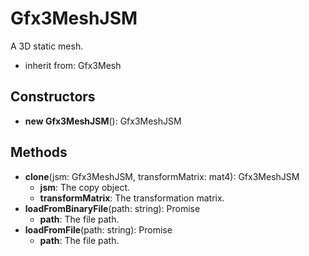 # Gfx3MeshJSM

A 3D static mesh.
- inherit from: Gfx3Mesh
## Constructors
* **new Gfx3MeshJSM**(): Gfx3MeshJSM   
## Methods
* **clone**(jsm: Gfx3MeshJSM, transformMatrix: mat4): Gfx3MeshJSM   
  * **jsm**: The copy object.
  * **transformMatrix**: The transformation matrix.
* **loadFromBinaryFile**(path: string): Promise   
  * **path**: The file path.
* **loadFromFile**(path: string): Promise   
  * **path**: The file path.
